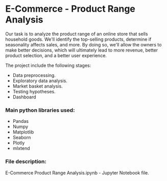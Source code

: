 # E-Commerce - Product Range Analysis

Our task is to analyze the product range of an online store that sells household goods.
We'll identify the top-selling products, determine if seasonality affects sales, and more.
By doing so, we'll allow the owners to make better decisions, which will ultimately lead to more revenue, better product selection, and a better user experience.

The project include the following stages:

- Data preprocessing.
- Exploratory data analysis.
- Market basket analysis.
- Testing hypotheses.
- Dashboard

### Main python libraries used:
- Pandas
- Numpy
- Matplotlib
- Seaborn
- Plotly
- mlxtend

### File description:
E-Commerce Product Range Analysis.ipynb - Jupyter Notebook file.
